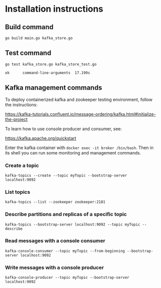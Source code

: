 Installation instructions
=========================

Build command
-------------
`go build main.go kafka_store.go`

Test command
------------
`go test kafka_store.go kafka_store_test.go`

`ok      command-line-arguments  17.199s`

Kafka management commands
-------------------------

To deploy containerized kafka and zookeeper testing environment, follow the instructions:

https://kafka-tutorials.confluent.io/message-ordering/kafka.html#initialize-the-project

To learn how to use console producer and consumer, see:

https://kafka.apache.org/quickstart

Enter the kafka container with `docker exec -it broker /bin/bash`. Then in its 
shell you can run some monitoring and management commands.

### Create a topic
`kafka-topics --create --topic myTopic --bootstrap-server localhost:9092`

### List topics
`kafka-topics --list --zookeeper zookeeper:2181`

### Describe partitions and replicas of a specific topic
`kafka-topics --bootstrap-server localhost:9092 --topic myTopic --describe`

### Read messages with a console consumer
`kafka-console-consumer --topic myTopic --from-beginning --bootstrap-server localhost:9092`

### Write messages with a console producer
`kafka-console-producer --topic myTopic --bootstrap-server localhost:9092`